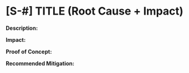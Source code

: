# [S-#] TITLE (Root Cause + Impact)

**Description:**

**Impact:**

**Proof of Concept:**

**Recommended Mitigation:**
